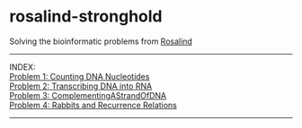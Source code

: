 # rosalind-stronghold
Solving the bioinformatic problems from <a href="https://rosalind.info">Rosalind</a>

<hr>
INDEX:
<br>
<a href="https://github.com/iSonik/rosalind-stronghold/blob/main/CountingDNANucleotides.py">Problem 1: Counting DNA Nucleotides</a><br>
<a href="https://github.com/iSonik/rosalind-stronghold/blob/main/TranscribingDNAintoRNA.py">Problem 2: Transcribing DNA into RNA</a><br>
<a href="https://github.com/iSonik/rosalind-stronghold/blob/main/ComplementingAStrandOfDNA.py">Problem 3: ComplementingAStrandOfDNA</a><br>
<a href="[https://github.com/iSonik/rosalind-stronghold/blob/main/ComplementingAStrandOfDNA.py](https://github.com/iSonik/rosalind-stronghold/blob/main/Rabbits%20and%20Recurrence%20Relations.py">Problem 4: Rabbits and Recurrence Relations</a><br>



<hr>


